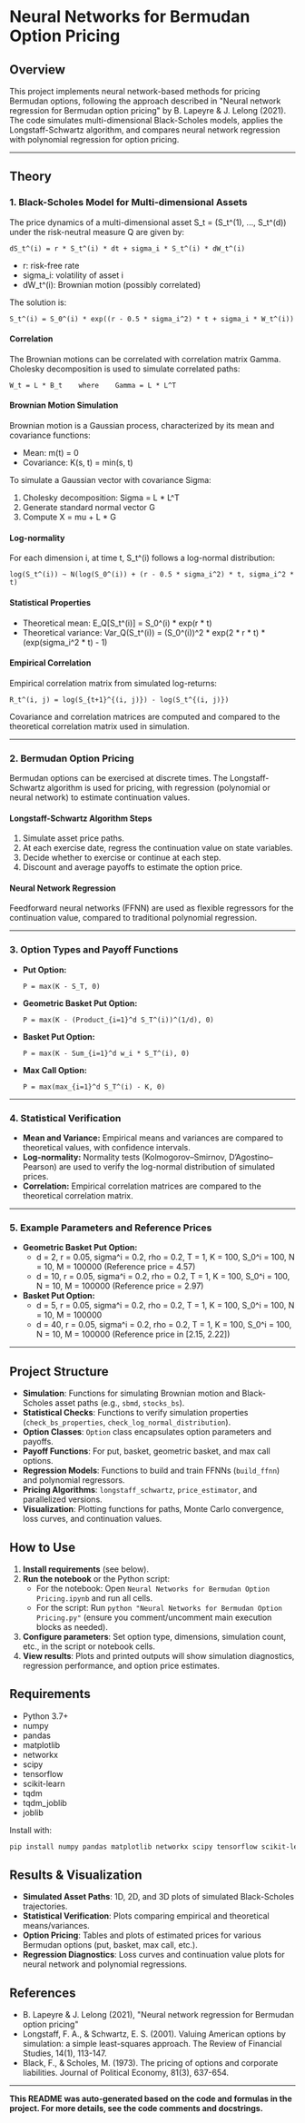 # Neural Networks for Bermudan Option Pricing

## Overview
This project implements neural network-based methods for pricing Bermudan options, following the approach described in "Neural network regression for Bermudan option pricing" by B. Lapeyre & J. Lelong (2021). The code simulates multi-dimensional Black-Scholes models, applies the Longstaff-Schwartz algorithm, and compares neural network regression with polynomial regression for option pricing.

---

## Theory

### 1. Black-Scholes Model for Multi-dimensional Assets
The price dynamics of a multi-dimensional asset S_t = (S_t^(1), ..., S_t^(d)) under the risk-neutral measure Q are given by:

    dS_t^(i) = r * S_t^(i) * dt + sigma_i * S_t^(i) * dW_t^(i)

- r: risk-free rate
- sigma_i: volatility of asset i
- dW_t^(i): Brownian motion (possibly correlated)

The solution is:

    S_t^(i) = S_0^(i) * exp((r - 0.5 * sigma_i^2) * t + sigma_i * W_t^(i))

#### Correlation
The Brownian motions can be correlated with correlation matrix Gamma. Cholesky decomposition is used to simulate correlated paths:

    W_t = L * B_t    where    Gamma = L * L^T

#### Brownian Motion Simulation
Brownian motion is a Gaussian process, characterized by its mean and covariance functions:
- Mean: m(t) = 0
- Covariance: K(s, t) = min(s, t)

To simulate a Gaussian vector with covariance Sigma:
1. Cholesky decomposition: Sigma = L * L^T
2. Generate standard normal vector G
3. Compute X = mu + L * G

#### Log-normality
For each dimension i, at time t, S_t^(i) follows a log-normal distribution:

    log(S_t^(i)) ~ N(log(S_0^(i)) + (r - 0.5 * sigma_i^2) * t, sigma_i^2 * t)

#### Statistical Properties
- Theoretical mean:    E_Q[S_t^(i)] = S_0^(i) * exp(r * t)
- Theoretical variance: Var_Q(S_t^(i)) = (S_0^(i))^2 * exp(2 * r * t) * (exp(sigma_i^2 * t) - 1)

#### Empirical Correlation
Empirical correlation matrix from simulated log-returns:

    R_t^(i, j) = log(S_{t+1}^{(i, j)}) - log(S_t^{(i, j)})

Covariance and correlation matrices are computed and compared to the theoretical correlation matrix used in simulation.

---

### 2. Bermudan Option Pricing
Bermudan options can be exercised at discrete times. The Longstaff-Schwartz algorithm is used for pricing, with regression (polynomial or neural network) to estimate continuation values.

#### Longstaff-Schwartz Algorithm Steps
1. Simulate asset price paths.
2. At each exercise date, regress the continuation value on state variables.
3. Decide whether to exercise or continue at each step.
4. Discount and average payoffs to estimate the option price.

#### Neural Network Regression
Feedforward neural networks (FFNN) are used as flexible regressors for the continuation value, compared to traditional polynomial regression.

---

### 3. Option Types and Payoff Functions
- **Put Option:**

      P = max(K - S_T, 0)

- **Geometric Basket Put Option:**

      P = max(K - (Product_{i=1}^d S_T^(i))^(1/d), 0)

- **Basket Put Option:**

      P = max(K - Sum_{i=1}^d w_i * S_T^(i), 0)

- **Max Call Option:**

      P = max(max_{i=1}^d S_T^(i) - K, 0)

---

### 4. Statistical Verification
- **Mean and Variance:** Empirical means and variances are compared to theoretical values, with confidence intervals.
- **Log-normality:** Normality tests (Kolmogorov–Smirnov, D’Agostino–Pearson) are used to verify the log-normal distribution of simulated prices.
- **Correlation:** Empirical correlation matrices are compared to the theoretical correlation matrix.

---

### 5. Example Parameters and Reference Prices
- **Geometric Basket Put Option:**
  - d = 2, r = 0.05, sigma^i = 0.2, rho = 0.2, T = 1, K = 100, S_0^i = 100, N = 10, M = 100000 (Reference price = 4.57)
  - d = 10, r = 0.05, sigma^i = 0.2, rho = 0.2, T = 1, K = 100, S_0^i = 100, N = 10, M = 100000 (Reference price = 2.97)
- **Basket Put Option:**
  - d = 5, r = 0.05, sigma^i = 0.2, rho = 0.2, T = 1, K = 100, S_0^i = 100, N = 10, M = 100000
  - d = 40, r = 0.05, sigma^i = 0.2, rho = 0.2, T = 1, K = 100, S_0^i = 100, N = 10, M = 100000 (Reference price in [2.15, 2.22])

---

## Project Structure
- **Simulation**: Functions for simulating Brownian motion and Black-Scholes asset paths (e.g., `sbmd`, `stocks_bs`).
- **Statistical Checks**: Functions to verify simulation properties (`check_bs_properties`, `check_log_normal_distribution`).
- **Option Classes**: `Option` class encapsulates option parameters and payoffs.
- **Payoff Functions**: For put, basket, geometric basket, and max call options.
- **Regression Models**: Functions to build and train FFNNs (`build_ffnn`) and polynomial regressors.
- **Pricing Algorithms**: `longstaff_schwartz`, `price_estimator`, and parallelized versions.
- **Visualization**: Plotting functions for paths, Monte Carlo convergence, loss curves, and continuation values.

## How to Use
1. **Install requirements** (see below).
2. **Run the notebook** or the Python script:
   - For the notebook: Open `Neural Networks for Bermudan Option Pricing.ipynb` and run all cells.
   - For the script: Run `python "Neural Networks for Bermudan Option Pricing.py"` (ensure you comment/uncomment main execution blocks as needed).
3. **Configure parameters**: Set option type, dimensions, simulation count, etc., in the script or notebook cells.
4. **View results**: Plots and printed outputs will show simulation diagnostics, regression performance, and option price estimates.

## Requirements
- Python 3.7+
- numpy
- pandas
- matplotlib
- networkx
- scipy
- tensorflow
- scikit-learn
- tqdm
- tqdm_joblib
- joblib

Install with:
```bash
pip install numpy pandas matplotlib networkx scipy tensorflow scikit-learn tqdm tqdm_joblib joblib
```

## Results & Visualization
- **Simulated Asset Paths**: 1D, 2D, and 3D plots of simulated Black-Scholes trajectories.
- **Statistical Verification**: Plots comparing empirical and theoretical means/variances.
- **Option Pricing**: Tables and plots of estimated prices for various Bermudan options (put, basket, max call, etc.).
- **Regression Diagnostics**: Loss curves and continuation value plots for neural network and polynomial regressions.

## References
- B. Lapeyre & J. Lelong (2021), "Neural network regression for Bermudan option pricing"
- Longstaff, F. A., & Schwartz, E. S. (2001). Valuing American options by simulation: a simple least-squares approach. The Review of Financial Studies, 14(1), 113-147.
- Black, F., & Scholes, M. (1973). The pricing of options and corporate liabilities. Journal of Political Economy, 81(3), 637-654.

---

**This README was auto-generated based on the code and formulas in the project. For more details, see the code comments and docstrings.** 